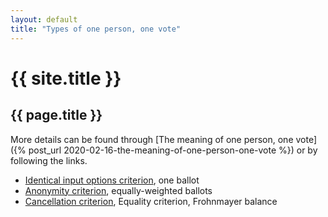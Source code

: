 ```yaml
---
layout: default
title: "Types of one person, one vote"
---
```

# {{ site.title }}
## {{ page.title }}

More details can be found through [The meaning of one person, one vote]({% post_url 2020-02-16-the-meaning-of-one-person-one-vote %}) or by following the links.

* [Identical input options criterion](/miscellaneous/voting-theory/identical-input-options-criterion), one ballot
* [Anonymity criterion](https://electowiki.org/wiki/Neutrality_criterion), equally-weighted ballots
* [Cancellation criterion](/miscellaneous/voting-theory/cancellation-criterion), Equality criterion, Frohnmayer balance